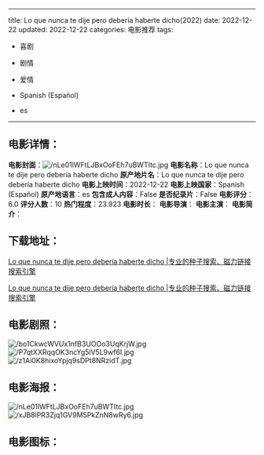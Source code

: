 
---
title: Lo que nunca te dije pero debería haberte dicho(2022)
date: 2022-12-22
updated: 2022-12-22
categories: 电影推荐
tags:
- 喜剧
- 剧情
- 爱情

- Spanish (Español)
- es
---


> 

## **电影详情**：

**电影封面**：<img src="https://image.tmdb.org/t/p/w200/nLe01lWFtLJBxOoFEh7uBWTItc.jpg" alt="/nLe01lWFtLJBxOoFEh7uBWTItc.jpg" title="/nLe01lWFtLJBxOoFEh7uBWTItc.jpg">
**电影名称**：Lo que nunca te dije pero debería haberte dicho
**原产地片名**：Lo que nunca te dije pero debería haberte dicho
**电影上映时间**：2022-12-22
**电影上映国家**：Spanish (Español)
**原产地语言**：es
**包含成人内容**：False
**是否纪录片**：False
**电影评分**：6.0
**评分人数**：10
**热门程度**：23.923
**电影时长**：
**电影导演**：
**电影主演**：
**电影简介**：

## **下载地址**：
[Lo que nunca te dije pero debería haberte dicho |专业的种子搜索、磁力链接搜索引擎](https://movie.amd794.com:2083/?search=Lo%20que%20nunca%20te%20dije%20pero%20deber%C3%ADa%20haberte%20dicho&ordering=&mode=match_phrase&page_size=10&page=1)

[Lo que nunca te dije pero debería haberte dicho |专业的种子搜索、磁力链接搜索引擎](https://movie.amd794.com:2083/?search=Lo%20que%20nunca%20te%20dije%20pero%20deber%C3%ADa%20haberte%20dicho&ordering=&mode=match_phrase&page_size=10&page=1)
 

## **电影剧照**：
<img src="https://image.tmdb.org/t/p/original/bo1CkwcWVUx1nfB3UOOo3UqKrjW.jpg" alt="/bo1CkwcWVUx1nfB3UOOo3UqKrjW.jpg" title="/bo1CkwcWVUx1nfB3UOOo3UqKrjW.jpg"><img src="https://image.tmdb.org/t/p/original/P7qtXXRqqOK3ncYg5lV5L9wf6I.jpg" alt="/P7qtXXRqqOK3ncYg5lV5L9wf6I.jpg" title="/P7qtXXRqqOK3ncYg5lV5L9wf6I.jpg"><img src="https://image.tmdb.org/t/p/original/z1Ai0K8hixoYpjq9sDPt8NRzidT.jpg" alt="/z1Ai0K8hixoYpjq9sDPt8NRzidT.jpg" title="/z1Ai0K8hixoYpjq9sDPt8NRzidT.jpg">

## **电影海报**：
<img src="https://image.tmdb.org/t/p/original/nLe01lWFtLJBxOoFEh7uBWTItc.jpg" alt="/nLe01lWFtLJBxOoFEh7uBWTItc.jpg" title="/nLe01lWFtLJBxOoFEh7uBWTItc.jpg"><img src="https://image.tmdb.org/t/p/original/xJB8lPR3Zjq1GV9M5PkZnN8wRy6.jpg" alt="/xJB8lPR3Zjq1GV9M5PkZnN8wRy6.jpg" title="/xJB8lPR3Zjq1GV9M5PkZnN8wRy6.jpg">

## **电影图标**：

